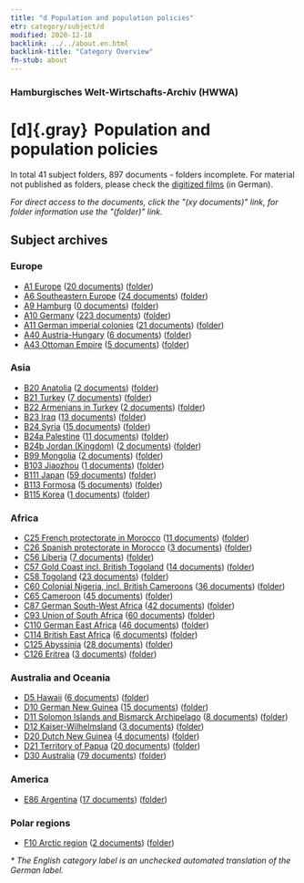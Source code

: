 ```yaml
---
title: "d Population and population policies"
etr: category/subject/d
modified: 2020-12-18
backlink: ../../about.en.html
backlink-title: "Category Overview"
fn-stub: about
---
```


### Hamburgisches Welt-Wirtschafts-Archiv (HWWA)
# [d]{.gray}&#8201; Population and population policies&#160; 





In total 41 subject folders, 897 documents - folders incomplete.
For material not published as folders, please check the [digitized films](/film/h1_sh) (in German).

_For direct access to the documents, click the "(xy documents)" link, for folder information use the "(folder)" link._

## Subject archives



### Europe

- [A1 Europe](../../../geo/about.en.html#A1) (<a href="https://dfg-viewer.de/show/?tx_dlf[id]=https://pm20.zbw.eu/mets/sh/1408xx/140892/1442xx/144221/public.mets.en.xml" target="_blank">20 documents</a>) ([folder](http://purl.org/pressemappe20/folder/sh/140892,144221))
- [A6 Southeastern Europe](../../../geo/about.en.html#A6) (<a href="https://dfg-viewer.de/show/?tx_dlf[id]=https://pm20.zbw.eu/mets/sh/1409xx/140900/1442xx/144221/public.mets.en.xml" target="_blank">24 documents</a>) ([folder](http://purl.org/pressemappe20/folder/sh/140900,144221))
- [A9 Hamburg](../../../geo/about.en.html#A9) (<a href="https://dfg-viewer.de/show/?tx_dlf[id]=https://pm20.zbw.eu/mets/sh/1409xx/140905/1442xx/144221/public.mets.en.xml" target="_blank">0 documents</a>) ([folder](http://purl.org/pressemappe20/folder/sh/140905,144221))
- [A10 Germany](../../../geo/about.en.html#A10) (<a href="https://dfg-viewer.de/show/?tx_dlf[id]=https://pm20.zbw.eu/mets/sh/1261xx/126128/1442xx/144221/public.mets.en.xml" target="_blank">223 documents</a>) ([folder](http://purl.org/pressemappe20/folder/sh/126128,144221))
- [A11 German imperial colonies](../../../geo/about.en.html#A11) (<a href="https://dfg-viewer.de/show/?tx_dlf[id]=https://pm20.zbw.eu/mets/sh/1409xx/140960/1442xx/144221/public.mets.en.xml" target="_blank">21 documents</a>) ([folder](http://purl.org/pressemappe20/folder/sh/140960,144221))
- [A40 Austria-Hungary](../../../geo/about.en.html#A40) (<a href="https://dfg-viewer.de/show/?tx_dlf[id]=https://pm20.zbw.eu/mets/sh/1261xx/126127/1442xx/144221/public.mets.en.xml" target="_blank">6 documents</a>) ([folder](http://purl.org/pressemappe20/folder/sh/126127,144221))
- [A43 Ottoman Empire](../../../geo/about.en.html#A43) (<a href="https://dfg-viewer.de/show/?tx_dlf[id]=https://pm20.zbw.eu/mets/sh/1410xx/141034/1442xx/144221/public.mets.en.xml" target="_blank">5 documents</a>) ([folder](http://purl.org/pressemappe20/folder/sh/141034,144221))

### Asia

- [B20 Anatolia](../../../geo/about.en.html#B20) (<a href="https://dfg-viewer.de/show/?tx_dlf[id]=https://pm20.zbw.eu/mets/sh/1411xx/141108/1442xx/144221/public.mets.en.xml" target="_blank">2 documents</a>) ([folder](http://purl.org/pressemappe20/folder/sh/141108,144221))
- [B21 Turkey](../../../geo/about.en.html#B21) (<a href="https://dfg-viewer.de/show/?tx_dlf[id]=https://pm20.zbw.eu/mets/sh/1411xx/141111/1442xx/144221/public.mets.en.xml" target="_blank">7 documents</a>) ([folder](http://purl.org/pressemappe20/folder/sh/141111,144221))
- [B22 Armenians in Turkey](../../../geo/about.en.html#B22) (<a href="https://dfg-viewer.de/show/?tx_dlf[id]=https://pm20.zbw.eu/mets/sh/1411xx/141112/1442xx/144221/public.mets.en.xml" target="_blank">2 documents</a>) ([folder](http://purl.org/pressemappe20/folder/sh/141112,144221))
- [B23 Iraq](../../../geo/about.en.html#B23) (<a href="https://dfg-viewer.de/show/?tx_dlf[id]=https://pm20.zbw.eu/mets/sh/1411xx/141113/1442xx/144221/public.mets.en.xml" target="_blank">13 documents</a>) ([folder](http://purl.org/pressemappe20/folder/sh/141113,144221))
- [B24 Syria](../../../geo/about.en.html#B24) (<a href="https://dfg-viewer.de/show/?tx_dlf[id]=https://pm20.zbw.eu/mets/sh/1411xx/141114/1442xx/144221/public.mets.en.xml" target="_blank">15 documents</a>) ([folder](http://purl.org/pressemappe20/folder/sh/141114,144221))
- [B24a Palestine](../../../geo/about.en.html#B24a) (<a href="https://dfg-viewer.de/show/?tx_dlf[id]=https://pm20.zbw.eu/mets/sh/1411xx/141115/1442xx/144221/public.mets.en.xml" target="_blank">11 documents</a>) ([folder](http://purl.org/pressemappe20/folder/sh/141115,144221))
- [B24b Jordan (Kingdom)](../../../geo/about.en.html#B24b) (<a href="https://dfg-viewer.de/show/?tx_dlf[id]=https://pm20.zbw.eu/mets/sh/1411xx/141116/1442xx/144221/public.mets.en.xml" target="_blank">2 documents</a>) ([folder](http://purl.org/pressemappe20/folder/sh/141116,144221))
- [B99 Mongolia](../../../geo/about.en.html#B99) (<a href="https://dfg-viewer.de/show/?tx_dlf[id]=https://pm20.zbw.eu/mets/sh/1412xx/141261/1442xx/144221/public.mets.en.xml" target="_blank">2 documents</a>) ([folder](http://purl.org/pressemappe20/folder/sh/141261,144221))
- [B103 Jiaozhou](../../../geo/about.en.html#B103) (<a href="https://dfg-viewer.de/show/?tx_dlf[id]=https://pm20.zbw.eu/mets/sh/1261xx/126163/1442xx/144221/public.mets.en.xml" target="_blank">1 documents</a>) ([folder](http://purl.org/pressemappe20/folder/sh/126163,144221))
- [B111 Japan](../../../geo/about.en.html#B111) (<a href="https://dfg-viewer.de/show/?tx_dlf[id]=https://pm20.zbw.eu/mets/sh/1412xx/141272/1442xx/144221/public.mets.en.xml" target="_blank">59 documents</a>) ([folder](http://purl.org/pressemappe20/folder/sh/141272,144221))
- [B113 Formosa](../../../geo/about.en.html#B113) (<a href="https://dfg-viewer.de/show/?tx_dlf[id]=https://pm20.zbw.eu/mets/sh/1412xx/141274/1442xx/144221/public.mets.en.xml" target="_blank">5 documents</a>) ([folder](http://purl.org/pressemappe20/folder/sh/141274,144221))
- [B115 Korea](../../../geo/about.en.html#B115) (<a href="https://dfg-viewer.de/show/?tx_dlf[id]=https://pm20.zbw.eu/mets/sh/1412xx/141276/1442xx/144221/public.mets.en.xml" target="_blank">1 documents</a>) ([folder](http://purl.org/pressemappe20/folder/sh/141276,144221))

### Africa

- [C25 French protectorate in Morocco](../../../geo/about.en.html#C25) (<a href="https://dfg-viewer.de/show/?tx_dlf[id]=https://pm20.zbw.eu/mets/sh/1413xx/141358/1442xx/144221/public.mets.en.xml" target="_blank">11 documents</a>) ([folder](http://purl.org/pressemappe20/folder/sh/141358,144221))
- [C26 Spanish protectorate in Morocco](../../../geo/about.en.html#C26) (<a href="https://dfg-viewer.de/show/?tx_dlf[id]=https://pm20.zbw.eu/mets/sh/1413xx/141359/1442xx/144221/public.mets.en.xml" target="_blank">3 documents</a>) ([folder](http://purl.org/pressemappe20/folder/sh/141359,144221))
- [C56 Liberia](../../../geo/about.en.html#C56) (<a href="https://dfg-viewer.de/show/?tx_dlf[id]=https://pm20.zbw.eu/mets/sh/1414xx/141405/1442xx/144221/public.mets.en.xml" target="_blank">7 documents</a>) ([folder](http://purl.org/pressemappe20/folder/sh/141405,144221))
- [C57 Gold Coast incl. British Togoland](../../../geo/about.en.html#C57) (<a href="https://dfg-viewer.de/show/?tx_dlf[id]=https://pm20.zbw.eu/mets/sh/1414xx/141406/1442xx/144221/public.mets.en.xml" target="_blank">14 documents</a>) ([folder](http://purl.org/pressemappe20/folder/sh/141406,144221))
- [C58 Togoland](../../../geo/about.en.html#C58) (<a href="https://dfg-viewer.de/show/?tx_dlf[id]=https://pm20.zbw.eu/mets/sh/1414xx/141408/1442xx/144221/public.mets.en.xml" target="_blank">23 documents</a>) ([folder](http://purl.org/pressemappe20/folder/sh/141408,144221))
- [C60 Colonial Nigeria, incl. British Cameroons](../../../geo/about.en.html#C60) (<a href="https://dfg-viewer.de/show/?tx_dlf[id]=https://pm20.zbw.eu/mets/sh/1414xx/141409/1442xx/144221/public.mets.en.xml" target="_blank">36 documents</a>) ([folder](http://purl.org/pressemappe20/folder/sh/141409,144221))
- [C65 Cameroon](../../../geo/about.en.html#C65) (<a href="https://dfg-viewer.de/show/?tx_dlf[id]=https://pm20.zbw.eu/mets/sh/1414xx/141410/1442xx/144221/public.mets.en.xml" target="_blank">45 documents</a>) ([folder](http://purl.org/pressemappe20/folder/sh/141410,144221))
- [C87 German South-West Africa](../../../geo/about.en.html#C87) (<a href="https://dfg-viewer.de/show/?tx_dlf[id]=https://pm20.zbw.eu/mets/sh/1414xx/141450/1442xx/144221/public.mets.en.xml" target="_blank">42 documents</a>) ([folder](http://purl.org/pressemappe20/folder/sh/141450,144221))
- [C93 Union of South Africa](../../../geo/about.en.html#C93) (<a href="https://dfg-viewer.de/show/?tx_dlf[id]=https://pm20.zbw.eu/mets/sh/1414xx/141454/1442xx/144221/public.mets.en.xml" target="_blank">60 documents</a>) ([folder](http://purl.org/pressemappe20/folder/sh/141454,144221))
- [C110 German East Africa](../../../geo/about.en.html#C110) (<a href="https://dfg-viewer.de/show/?tx_dlf[id]=https://pm20.zbw.eu/mets/sh/1414xx/141471/1442xx/144221/public.mets.en.xml" target="_blank">46 documents</a>) ([folder](http://purl.org/pressemappe20/folder/sh/141471,144221))
- [C114 British East Africa](../../../geo/about.en.html#C114) (<a href="https://dfg-viewer.de/show/?tx_dlf[id]=https://pm20.zbw.eu/mets/sh/1414xx/141473/1442xx/144221/public.mets.en.xml" target="_blank">6 documents</a>) ([folder](http://purl.org/pressemappe20/folder/sh/141473,144221))
- [C125 Abyssinia](../../../geo/about.en.html#C125) (<a href="https://dfg-viewer.de/show/?tx_dlf[id]=https://pm20.zbw.eu/mets/sh/1414xx/141482/1442xx/144221/public.mets.en.xml" target="_blank">28 documents</a>) ([folder](http://purl.org/pressemappe20/folder/sh/141482,144221))
- [C126 Eritrea](../../../geo/about.en.html#C126) (<a href="https://dfg-viewer.de/show/?tx_dlf[id]=https://pm20.zbw.eu/mets/sh/1414xx/141483/1442xx/144221/public.mets.en.xml" target="_blank">3 documents</a>) ([folder](http://purl.org/pressemappe20/folder/sh/141483,144221))

### Australia and Oceania

- [D5 Hawaii](../../../geo/about.en.html#D5) (<a href="https://dfg-viewer.de/show/?tx_dlf[id]=https://pm20.zbw.eu/mets/sh/1415xx/141595/1442xx/144221/public.mets.en.xml" target="_blank">6 documents</a>) ([folder](http://purl.org/pressemappe20/folder/sh/141595,144221))
- [D10 German New Guinea](../../../geo/about.en.html#D10) (<a href="https://dfg-viewer.de/show/?tx_dlf[id]=https://pm20.zbw.eu/mets/sh/1416xx/141601/1442xx/144221/public.mets.en.xml" target="_blank">15 documents</a>) ([folder](http://purl.org/pressemappe20/folder/sh/141601,144221))
- [D11 Solomon Islands and Bismarck Archipelago](../../../geo/about.en.html#D11) (<a href="https://dfg-viewer.de/show/?tx_dlf[id]=https://pm20.zbw.eu/mets/sh/1416xx/141610/1442xx/144221/public.mets.en.xml" target="_blank">8 documents</a>) ([folder](http://purl.org/pressemappe20/folder/sh/141610,144221))
- [D12 Kaiser-Wilhelmsland](../../../geo/about.en.html#D12) (<a href="https://dfg-viewer.de/show/?tx_dlf[id]=https://pm20.zbw.eu/mets/sh/1416xx/141612/1442xx/144221/public.mets.en.xml" target="_blank">3 documents</a>) ([folder](http://purl.org/pressemappe20/folder/sh/141612,144221))
- [D20 Dutch New Guinea](../../../geo/about.en.html#D20) (<a href="https://dfg-viewer.de/show/?tx_dlf[id]=https://pm20.zbw.eu/mets/sh/1416xx/141619/1442xx/144221/public.mets.en.xml" target="_blank">4 documents</a>) ([folder](http://purl.org/pressemappe20/folder/sh/141619,144221))
- [D21 Territory of Papua](../../../geo/about.en.html#D21) (<a href="https://dfg-viewer.de/show/?tx_dlf[id]=https://pm20.zbw.eu/mets/sh/1416xx/141620/1442xx/144221/public.mets.en.xml" target="_blank">20 documents</a>) ([folder](http://purl.org/pressemappe20/folder/sh/141620,144221))
- [D30 Australia](../../../geo/about.en.html#D30) (<a href="https://dfg-viewer.de/show/?tx_dlf[id]=https://pm20.zbw.eu/mets/sh/1416xx/141621/1442xx/144221/public.mets.en.xml" target="_blank">79 documents</a>) ([folder](http://purl.org/pressemappe20/folder/sh/141621,144221))

### America

- [E86 Argentina](../../../geo/about.en.html#E86) (<a href="https://dfg-viewer.de/show/?tx_dlf[id]=https://pm20.zbw.eu/mets/sh/1416xx/141692/1442xx/144221/public.mets.en.xml" target="_blank">17 documents</a>) ([folder](http://purl.org/pressemappe20/folder/sh/141692,144221))

### Polar regions

- [F10 Arctic region](../../../geo/about.en.html#F10) (<a href="https://dfg-viewer.de/show/?tx_dlf[id]=https://pm20.zbw.eu/mets/sh/1417xx/141702/1442xx/144221/public.mets.en.xml" target="_blank">2 documents</a>) ([folder](http://purl.org/pressemappe20/folder/sh/141702,144221))


_* The English category label is an unchecked automated translation of the German label._

